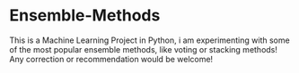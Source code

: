 # Ensemble-Methods

This is a Machine Learning Project in Python, i am experimenting with some of the most popular ensemble methods, like voting or stacking methods! Any correction or recommendation
would be welcome!
